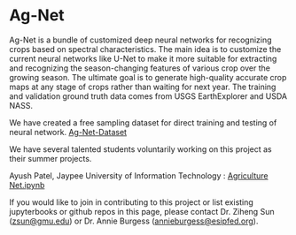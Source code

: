 
# Ag-Net

Ag-Net is a bundle of customized deep neural networks for recognizing crops based on spectral characteristics. The main idea is to customize the current neural networks like U-Net to make it more suitable for extracting and recognizing the season-changing features of various crop over the growing season. The ultimate goal is to generate high-quality accurate crop maps at any stage of crops rather than waiting for next year. The training and validation ground truth data comes from USGS EarthExplorer and USDA NASS. 

We have created a free sampling dataset for direct training and testing of neural network. [Ag-Net-Dataset](https://github.com/ZihengSun/Ag-Net-Dataset)

We have several talented students voluntarily working on this project as their summer projects. 

Ayush Patel, Jaypee University of Information Technology : [Agriculture Net.ipynb](https://github.com/1998at/AgricultureNet/blob/master/Agriculture%20Net.ipynb)

If you would like to join in contributing to this project or list existing jupyterbooks or github repos in this page, please contact Dr. Ziheng Sun (zsun@gmu.edu) or Dr. Annie Burgess (annieburgess@esipfed.org). 

